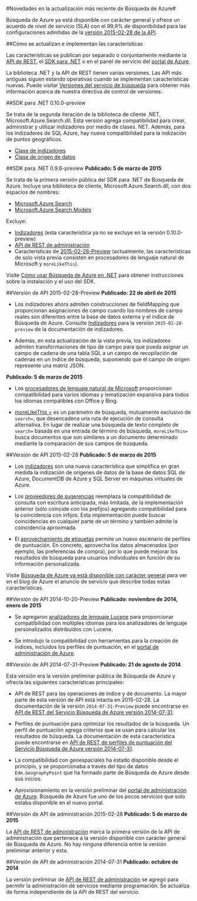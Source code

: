 <properties 
	pageTitle="Novedades en la actualización más reciente de Búsqueda de Azure | Microsoft Azure" 
	description="Notas de la versión de Búsqueda de Azure que describen las actualizaciones más recientes del servicio" 
	services="search" 
	documentationCenter="" 
	authors="HeidiSteen" 
	manager="mblythe" 
	editor=""/>

<tags 
	ms.service="search" 
	ms.devlang="rest-api" 
	ms.workload="search" 
	ms.topic="article" 
	ms.tgt_pltfrm="na" 
	ms.date="04/09/2015" 
	ms.author="heidist"/>

#Novedades en la actualización más reciente de Búsqueda de Azure#

Búsqueda de Azure ya está disponible con carácter general y ofrece un acuerdo de nivel de servicio (SLA) con el 99,9% de disponibilidad para las configuraciones admitidas de la [versión 2015-02-28 de la API](https://msdn.microsoft.com/library/azure/dn798935.aspx).

##Cómo se actualizan e implementan las características

Las características se publican por separado o conjuntamente mediante la [API de REST](https://msdn.microsoft.com/library/azure/dn798935.aspx), el [SDK para .NET](http://go.microsoft.com/fwlink/?LinkId=528216) o en el panel de servicio del [portal de Azure](https://portal.azure.com).

La biblioteca .NET y la API de REST tienen varias versiones. Las API más antiguas siguen estando operativas cuando se implementan características nuevas. Puede visitar [Versiones del servicio de búsqueda](https://msdn.microsoft.com/library/azure/dn864560.aspx) para obtener más información acerca de nuestra directiva de control de versiones.


##SDK para .NET 0.10.0-preview

Se trata de la segunda iteración de la biblioteca de cliente .NET, Microsoft.Azure.Search.dll. Esta versión agrega compatibilidad para crear, administrar y utilizar indizadores por medio de clases. NET. Además, para los indizadores de SQL Azure, hay nueva compatibilidad para la indización de puntos geográficos.

- [Clase de indizadores](https://msdn.microsoft.com/library/azure/microsoft.azure.search.models.indexer.aspx)
- [Clase de origen de datos](https://msdn.microsoft.com/library/azure/microsoft.azure.search.models.datasource.aspx)

##SDK para .NET 0.9.6-preview
**Publicado: 5 de marzo de 2015**

Se trata de la primera versión pública del SDK para .NET de Búsqueda de Azure. Incluye una biblioteca de cliente, Microsoft.Azure.Search.dll, con dos espacios de nombres:

- [Microsoft.Azure.Search](https://msdn.microsoft.com/library/azure/microsoft.azure.search.aspx)
- [Microsoft.Azure.Search.Models](https://msdn.microsoft.com/library/azure/microsoft.azure.search.models.aspx)

Excluye:

- [Indizadores](http://go.microsoft.com/fwlink/p/?LinkId=528173) (esta característica ya no se excluye en la versión 0.10.0-preview)
- [API de REST de administración](https://msdn.microsoft.com/library/azure/dn832684.aspx)
- Características de [2015-02-28-Preview](search-api-2015-02-28-Preview.md) (actualmente, las características de solo vista previa consisten en procesadores de lenguaje natural de Microsoft y `moreLikeThis`).

Visite [Cómo usar Búsqueda de Azure en .NET](http://go.microsoft.com/fwlink/p/?LinkId=528088) para obtener instrucciones sobre la instalación y el uso del SDK.

##Versión de API 2015-02-28-Preview
**Publicado: 22 de abril de 2015**

- Los indizadores ahora admiten construcciones de fieldMapping que proporcionan asignaciones de campo cuando los nombres de campo reales son diferentes entre la base de datos externa y el índice de Búsqueda de Azure. Consulte [Indizadores](search-api-indexers-2015-02-28-Preview.md) para la versión `2015-02-28-preview` de la documentación de indizadores.

- Además, en esta actualización de la vista previa, los indizadores admiten transformaciones de tipo de campo para que pueda asignar un campo de cadena de una tabla SQL a un campo de recopilación de cadenas en un índice de búsqueda, suponiendo que el campo de origen represente una matriz JSON.

**Publicado: 5 de marzo de 2015**

- Los [procesadores de lenguaje natural de Microsoft](search-api-2015-02-28-Preview.md) proporcionan compatibilidad para varios idiomas y lematización expansiva para todos los idiomas compatibles con Office y Bing.

- [moreLikeThis =](search-api-2015-02-28-Preview.md) es un parámetro de búsqueda, mutuamente exclusivo de `search=`, que desencadena una ruta de ejecución de consulta alternativa. En lugar de realizar una búsqueda de texto completo de `search=` basada en una entrada de término de búsqueda, `moreLikeThis=` busca documentos que son similares a un documento determinado mediante la comparación de sus campos de búsqueda.

##Versión de API 2015-02-28
**Publicado: 5 de marzo de 2015**

- Los [indizadores](http://go.microsoft.com/fwlink/p/?LinkID=528210) son una nueva característica que simplifica en gran medida la indización de orígenes de datos de la base de datos SQL de Azure, DocumentDB de Azure y SQL Server en máquinas virtuales de Azure.

- Los [proveedores de sugerencias](https://msdn.microsoft.com/library/azure/dn798936.aspx) reemplaza la compatibilidad de consulta con escritura anticipada, más limitada, de la implementación anterior (sólo coincide con los prefijos) agregando compatibilidad para la coincidencia con infijos. Esta implementación puede buscar coincidencias en cualquier parte de un término y también admite la coincidencia aproximada.

- El [aprovechamiento de etiquetas](http://go.microsoft.com/fwlink/p/?LinkId=528212) permite un nuevo escenario de perfiles de puntuación. En concreto, aprovecha los datos almacenados (por ejemplo, las preferencias de compra), por lo que puede mejorar los resultados de búsqueda para usuarios individuales en función de su información personalizada.

Visite [Búsqueda de Azure ya está disponible con carácter general](http://go.microsoft.com/fwlink/p/?LinkId=528211) para ver en el blog de Azure el anuncio de servicio que describe todas estas características.

##Versión de API 2014-10-20-Preview
**Publicado: noviembre de 2014, enero de 2015**

- Se agregaron [analizadores de lenguaje Lucene](search-api-2014-10-20-preview.md) para proporcionar compatibilidad con múltiples idiomas para los analizadores de lenguaje personalizados distribuidos con Lucene. 

- Se introdujo la compatibilidad con herramientas para la creación de índices, incluidos los perfiles de puntuación, en el [portal de administración de Azure](https://portal.azure.com).

##Versión de API 2014-07-31-Preview
**Publicado: 21 de agosto de 2014**

Esta versión era la versión preliminar pública de Búsqueda de Azure y ofrecía las siguientes características principales:

- API de REST para las operaciones de índice y de documento. La mayor parte de esta versión de API está intacta en 2015-02-28. La documentación de la versión `2014-07-31-Preview` puede encontrarse en [API de REST del Servicio Búsqueda de Azure versión 2014-07-31](../search-api-2014-07-31-preview.md).

- Perfiles de puntuación para optimizar los resultados de la búsqueda. Un perfil de puntuación agrega criterios que se usan para calcular los resultados de búsqueda. La documentación de esta característica puede encontrarse en [API de REST de perfiles de puntuación del Servicio Búsqueda de Azure versión 2014-07-31](../search-api-scoring-profiles-2014-07-31-preview.md).

- La compatibilidad con geoespaciales ha estado disponible desde el principio, y se proporcionaba a través del tipo de datos `Edm.GeographyPoint` que ha formado parte de Búsqueda de Azure desde sus inicios.

- Aprovisionamiento en la versión preliminar del [portal de administración de Azure](https://portal.azure.com). Búsqueda de Azure fue uno de los pocos servicios que solo estaba disponible en el nuevo portal.

##Versión de API de administración 2015-02-28
**Publicado: 5 de marzo de 2015**

La [API de REST de administración](https://msdn.microsoft.com/library/azure/dn832684.aspx) marca la primera versión de la API de administración que pertenece a la versión disponible con carácter general de Búsqueda de Azure. No hay ninguna diferencia entre la versión preliminar anterior y esta.

##Versión de API de administración 2014-07-31
**Publicado: octubre de 2014**

La versión preliminar de [API de REST de administración](../search-management-api-2014-07-31-preview.md) se agregó para permitir la administración de servicios mediante programación. Se actualiza de forma independiente de la API de REST del servicio.



<!--HONumber=54--> 
